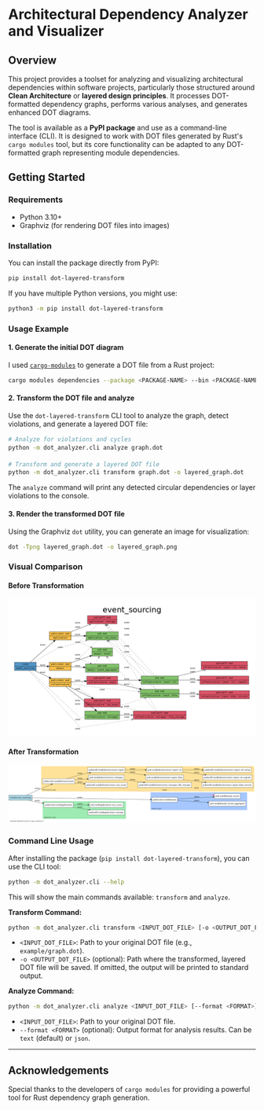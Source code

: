 # Architectural Dependency Analyzer and Visualizer

## Overview

This project provides a toolset for analyzing and visualizing architectural dependencies within software projects, particularly those structured around **Clean Architecture** or **layered design principles**. It processes DOT-formatted dependency graphs, performs various analyses, and generates enhanced DOT diagrams.

The tool is available as a **PyPI package** and use as a command-line interface (CLI). It is designed to work with DOT files generated by Rust's `cargo modules` tool, but its core functionality can be adapted to any DOT-formatted graph representing module dependencies.

## Getting Started

### Requirements

* Python 3.10+
* Graphviz (for rendering DOT files into images)

### Installation

You can install the package directly from PyPI:

```bash
pip install dot-layered-transform
```

If you have multiple Python versions, you might use:

```bash
python3 -m pip install dot-layered-transform
```

### Usage Example

#### 1. Generate the initial DOT diagram

I used [`cargo-modules`](https://github.com/regexident/cargo-modules) to generate a DOT file from a Rust project:

```bash
cargo modules dependencies --package <PACKAGE-NAME> --bin <PACKAGE-NAME>  --no-externs --no-sysroot --no-fns --no-traits --no-types  --layout dot > graph.dot
```

#### 2. Transform the DOT file and analyze

Use the `dot-layered-transform` CLI tool to analyze the graph, detect violations, and generate a layered DOT file:

```bash
# Analyze for violations and cycles
python -m dot_analyzer.cli analyze graph.dot

# Transform and generate a layered DOT file
python -m dot_analyzer.cli transform graph.dot -o layered_graph.dot
```

The `analyze` command will print any detected circular dependencies or layer violations to the console.

#### 3. Render the transformed DOT file

Using the Graphviz `dot` utility, you can generate an image for visualization:

```bash
dot -Tpng layered_graph.dot -o layered_graph.png
```

### Visual Comparison

#### Before Transformation

![Before Transformation](./example/before_transformation.png)

#### After Transformation

![After Transformation](./example/after_transformation.png)

### Command Line Usage

After installing the package (`pip install dot-layered-transform`), you can use the CLI tool:

```bash
python -m dot_analyzer.cli --help
```

This will show the main commands available: `transform` and `analyze`.

**Transform Command:**

```bash
python -m dot_analyzer.cli transform <INPUT_DOT_FILE> [-o <OUTPUT_DOT_FILE>]
```

* `<INPUT_DOT_FILE>`: Path to your original DOT file (e.g., `example/graph.dot`).
* `-o <OUTPUT_DOT_FILE>` (optional): Path where the transformed, layered DOT file will be saved. If omitted, the output will be printed to standard output.

**Analyze Command:**

```bash
python -m dot_analyzer.cli analyze <INPUT_DOT_FILE> [--format <FORMAT>]
```

* `<INPUT_DOT_FILE>`: Path to your original DOT file.
* `--format <FORMAT>` (optional): Output format for analysis results. Can be `text` (default) or `json`.

---

## Acknowledgements

Special thanks to the developers of `cargo modules` for providing a powerful tool for Rust dependency graph generation.
